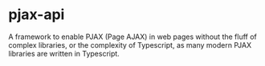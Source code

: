 # pjax-api
A framework to enable PJAX (Page AJAX) in web pages without the fluff of complex libraries, or the complexity of Typescript, as many modern PJAX libraries are written in Typescript.
